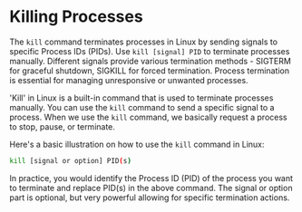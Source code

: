# Killing Processes

The `kill` command terminates processes in Linux by sending signals to specific Process IDs (PIDs). Use `kill [signal] PID` to terminate processes manually. Different signals provide various termination methods - SIGTERM for graceful shutdown, SIGKILL for forced termination. Process termination is essential for managing unresponsive or unwanted processes.

'Kill' in Linux is a built-in command that is used to terminate processes manually. You can use the `kill` command to send a specific signal to a process. When we use the `kill` command, we basically request a process to stop, pause, or terminate.

Here's a basic illustration on how to use the `kill` command in Linux:

```bash
kill [signal or option] PID(s)
```

In practice, you would identify the Process ID (PID) of the process you want to terminate and replace PID(s) in the above command. The signal or option part is optional, but very powerful allowing for specific termination actions.